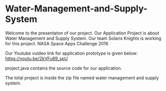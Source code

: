 # Water-Management-and-Supply-System
Welcome to the presentaton of our project. Our Application Project is about Water Management and Supply System. Our team Solaris Knights is working for this project.  NASA Space Apps Challenge 2016

Our Youtube vuideo link for application prototype is given below:
https://youtu.be/2kVFu69_spU

project.java contains the source code for our application.

The total project is inside the zip file named water management and supply system.
